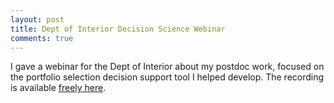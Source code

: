 ```yaml
---
layout: post
title: Dept of Interior Decision Science Webinar 
comments: true
---
```


I gave a webinar for the Dept of Interior about my postdoc work, focused on the portfolio selection decision support tool I helped develop. The recording is available [freely here](https://nctc.fws.gov/topic/online-training/webinars/decision-analysis.html). 
